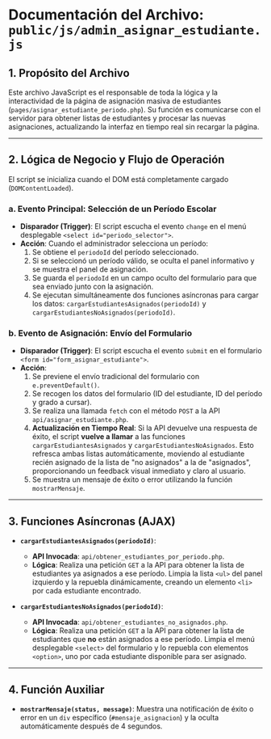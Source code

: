# Documentación del Archivo: `public/js/admin_asignar_estudiante.js`

## 1. Propósito del Archivo

Este archivo JavaScript es el responsable de toda la lógica y la interactividad de la página de asignación masiva de estudiantes (`pages/asignar_estudiante_periodo.php`). Su función es comunicarse con el servidor para obtener listas de estudiantes y procesar las nuevas asignaciones, actualizando la interfaz en tiempo real sin recargar la página.

---

## 2. Lógica de Negocio y Flujo de Operación

El script se inicializa cuando el DOM está completamente cargado (`DOMContentLoaded`).

### a. Evento Principal: Selección de un Período Escolar

*   **Disparador (Trigger)**: El script escucha el evento `change` en el menú desplegable `<select id="periodo_selector">`.
*   **Acción**: Cuando el administrador selecciona un período:
    1.  Se obtiene el `periodoId` del período seleccionado.
    2.  Si se seleccionó un período válido, se oculta el panel informativo y se muestra el panel de asignación.
    3.  Se guarda el `periodoId` en un campo oculto del formulario para que sea enviado junto con la asignación.
    4.  Se ejecutan simultáneamente dos funciones asíncronas para cargar los datos: `cargarEstudiantesAsignados(periodoId)` y `cargarEstudiantesNoAsignados(periodoId)`.

### b. Evento de Asignación: Envío del Formulario

*   **Disparador (Trigger)**: El script escucha el evento `submit` en el formulario `<form id="form_asignar_estudiante">`.
*   **Acción**:
    1.  Se previene el envío tradicional del formulario con `e.preventDefault()`.
    2.  Se recogen los datos del formulario (ID del estudiante, ID del período y grado a cursar).
    3.  Se realiza una llamada `fetch` con el método `POST` a la API `api/asignar_estudiante.php`.
    4.  **Actualización en Tiempo Real**: Si la API devuelve una respuesta de éxito, el script **vuelve a llamar** a las funciones `cargarEstudiantesAsignados` y `cargarEstudiantesNoAsignados`. Esto refresca ambas listas automáticamente, moviendo al estudiante recién asignado de la lista de "no asignados" a la de "asignados", proporcionando un feedback visual inmediato y claro al usuario.
    5.  Se muestra un mensaje de éxito o error utilizando la función `mostrarMensaje`.

---

## 3. Funciones Asíncronas (AJAX)

*   **`cargarEstudiantesAsignados(periodoId)`**: 
    *   **API Invocada**: `api/obtener_estudiantes_por_periodo.php`.
    *   **Lógica**: Realiza una petición `GET` a la API para obtener la lista de estudiantes ya asignados a ese período. Limpia la lista `<ul>` del panel izquierdo y la repuebla dinámicamente, creando un elemento `<li>` por cada estudiante encontrado.

*   **`cargarEstudiantesNoAsignados(periodoId)`**: 
    *   **API Invocada**: `api/obtener_estudiantes_no_asignados.php`.
    *   **Lógica**: Realiza una petición `GET` a la API para obtener la lista de estudiantes que **no** están asignados a ese período. Limpia el menú desplegable `<select>` del formulario y lo repuebla con elementos `<option>`, uno por cada estudiante disponible para ser asignado.

---

## 4. Función Auxiliar

*   **`mostrarMensaje(status, message)`**: Muestra una notificación de éxito o error en un `div` específico (`#mensaje_asignacion`) y la oculta automáticamente después de 4 segundos.
